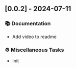 ## [0.0.2] - 2024-07-11

### 📚 Documentation

- Add video to readme

### ⚙️ Miscellaneous Tasks

- Init

